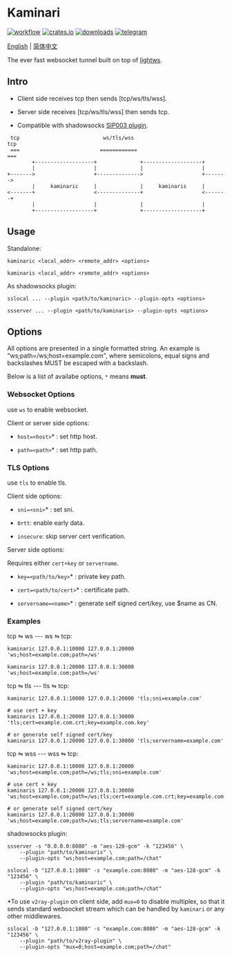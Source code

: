 # Kaminari

[![workflow](https://github.com/zephyrchien/kaminari/workflows/release/badge.svg)](https://github.com/zephyrchien/kaminari/actions)
[![crates.io](https://img.shields.io/crates/v/kaminari.svg)](https://crates.io/crates/kaminari)
[![downloads](https://img.shields.io/github/downloads/zephyrchien/kaminari/total?color=green)](https://github.com/zephyrchien/kaminari/releases)
[![telegram](https://img.shields.io/badge/-telegram-blue?style=flat&color=grey&logo=telegram)](https://t.me/+zKbZTvQE2XtiYmIx)

[English](README.md) | [简体中文](README-zh.md)

The ever fast websocket tunnel built on top of [lightws](https://github.com/zephyrchien/lightws).

## Intro

- Client side receives tcp then sends [tcp/ws/tls/wss].

- Server side receives [tcp/ws/tls/wss] then sends tcp.

- Compatible with shadowsocks [SIP003 plugin](https://shadowsocks.org/en/wiki/Plugin.html).

```text
 tcp                           ws/tls/wss                           tcp
 ===                          ============                          ===
        +-------------------+              +-------------------+
        |                   |              |                   |
+------->                   +-------------->                   +------->
        |     kaminaric     |              |     kaminaris     |
<-------+                   <--------------+                   <-------+
        |                   |              |                   |
        +-------------------+              +-------------------+       
```

## Usage

Standalone:

```shell
kaminaric <local_addr> <remote_addr> <options>

kaminaris <local_addr> <remote_addr> <options>
```

As shadowsocks plugin:

```shell
sslocal ... --plugin <path/to/kaminaric> --plugin-opts <options>

ssserver ... --plugin <path/to/kaminaris> --plugin-opts <options>
```

## Options

All options are presented in a single formatted string. An example is "ws;path=/ws;host=example.com", where semicolons, equal signs and backslashes MUST be escaped with a backslash.

Below is a list of availabe options, `*` means **must**.

### Websocket Options

use `ws` to enable websocket.

Client or server side options:

- `host=<host>`* : set http host.

- `path=<path>`* : set http path.

### TLS Options

use `tls` to enable tls.

Client side options:

- `sni=<sni>`* : set sni.

- `0rtt`: enable early data.

- `insecure`: skip server cert verification.

Server side options:

Requires either `cert+key` or `servername`.

- `key=<path/to/key>`* : private key path.

- `cert=<path/to/cert>`* : certificate path.

- `servername=<name>`* : generate self signed cert/key, use $name as CN.

### Examples

tcp ⇋ ws --- ws ⇋ tcp:

```shell
kaminaric 127.0.0.1:10000 127.0.0.1:20000 'ws;host=example.com;path=/ws'

kaminaris 127.0.0.1:20000 127.0.0.1:30000 'ws;host=example.com;path=/ws'
```

tcp ⇋ tls --- tls ⇋ tcp:

```shell
kaminaric 127.0.0.1:10000 127.0.0.1:20000 'tls;sni=example.com'

# use cert + key
kaminaris 127.0.0.1:20000 127.0.0.1:30000 'tls;cert=example.com.crt;key=example.com.key'

# or generate self signed cert/key
kaminaris 127.0.0.1:20000 127.0.0.1:30000 'tls;servername=example.com'
```

tcp ⇋ wss --- wss ⇋ tcp:

```shell
kaminaric 127.0.0.1:10000 127.0.0.1:20000 'ws;host=example.com;path=/ws;tls;sni=example.com'

# use cert + key
kaminaris 127.0.0.1:20000 127.0.0.1:30000 'ws;host=example.com;path=/ws;tls;cert=example.com.crt;key=example.com.key'

# or generate self signed cert/key
kaminaris 127.0.0.1:20000 127.0.0.1:30000 'ws;host=example.com;path=/ws;tls;servername=example.com'
```

shadowsocks plugin:

```shell
ssserver -s "0.0.0.0:8080" -m "aes-128-gcm" -k "123456" \
    --plugin "path/to/kaminaris" \
    --plugin-opts "ws;host=example.com;path=/chat"
```

```shell
sslocal -b "127.0.0.1:1080" -s "example.com:8080" -m "aes-128-gcm" -k "123456" \
    --plugin "path/to/kaminaric" \
    --plugin-opts "ws;host=example.com;path=/chat"
```

*To use `v2ray-plugin` on client side, add `mux=0` to disable multiplex, so that it sends standard websocket stream which can be handled by `kaminari` or any other middlewares.

```shell
sslocal -b "127.0.0.1:1080" -s "example.com:8080" -m "aes-128-gcm" -k "123456" \
    --plugin "path/to/v2ray-plugin" \
    --plugin-opts "mux=0;host=example.com;path=/chat"
```
